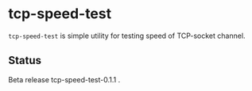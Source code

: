 tcp-speed-test
==============

``tcp-speed-test`` is simple utility for testing speed of TCP-socket channel.


Status
------

Beta release tcp-speed-test-0.1.1 .
